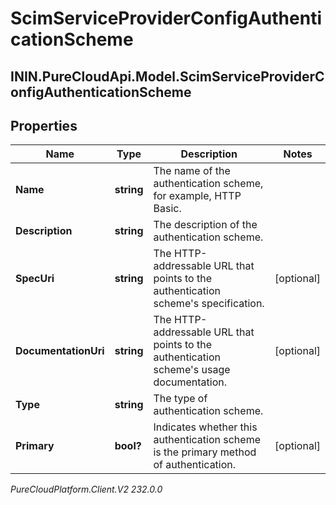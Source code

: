 # ScimServiceProviderConfigAuthenticationScheme

## ININ.PureCloudApi.Model.ScimServiceProviderConfigAuthenticationScheme

## Properties

|Name | Type | Description | Notes|
|------------ | ------------- | ------------- | -------------|
| **Name** | **string** | The name of the authentication scheme, for example, HTTP Basic. | |
| **Description** | **string** | The description of the authentication scheme. | |
| **SpecUri** | **string** | The HTTP-addressable URL that points to the authentication scheme&#39;s specification. | [optional] |
| **DocumentationUri** | **string** | The HTTP-addressable URL that points to the authentication scheme&#39;s usage documentation. | [optional] |
| **Type** | **string** | The type of authentication scheme. | |
| **Primary** | **bool?** | Indicates whether this authentication scheme is the primary method of authentication. | [optional] |



_PureCloudPlatform.Client.V2 232.0.0_
